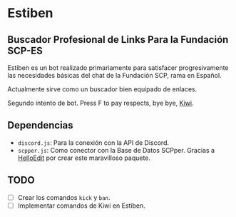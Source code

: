 # Estiben 
## Buscador Profesional de Links Para la Fundación SCP-ES

Estiben es un bot realizado primariamente para satisfacer progresivamente las necesidades básicas del chat de la Fundación SCP, rama en Español.

Actualmente sirve como un buscador bien equipado de enlaces.

Segundo intento de bot. Press F to pay respects, bye bye, [Kiwi](http://github.com/Andres2055/Kiwi-bot).

## Dependencias

- `discord.js`: Para la conexión con la API de Discord. 
- `scpper.js`: Como conector con la Base de Datos SCPper. Gracias a [HelloEdit](https://github.com/HelloEdit) por crear este maravilloso paquete.

## TODO

- [ ] Crear los comandos ``kick`` y ``ban``.
- [ ] Implementar comandos de Kiwi en Estiben.
